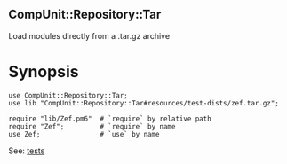 ## CompUnit::Repository::Tar

Load modules directly from a .tar.gz archive

# Synopsis

    use CompUnit::Repository::Tar;
    use lib "CompUnit::Repository::Tar#resources/test-dists/zef.tar.gz";

    require "lib/Zef.pm6"  # `require` by relative path
    require "Zef";         # `require` by name
    use Zef;               # `use` by name

See: [tests](https://github.com/ugexe/CompUnit--Repository--Tar/blob/master/t)
